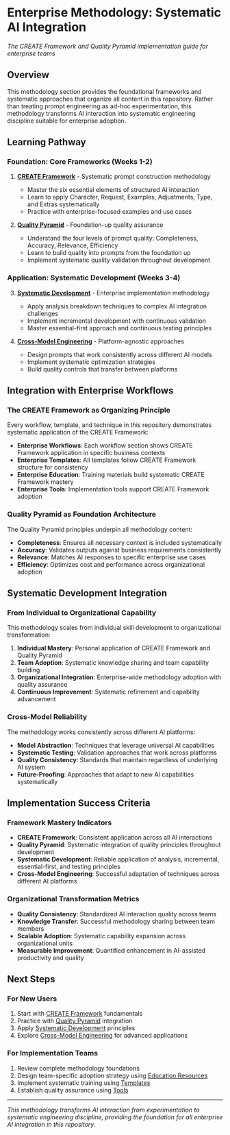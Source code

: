 # Enterprise Methodology: Systematic AI Integration

*The CREATE Framework and Quality Pyramid implementation guide for enterprise teams*

## Overview

This methodology section provides the foundational frameworks and systematic approaches that organize all content in this repository. Rather than treating prompt engineering as ad-hoc experimentation, this methodology transforms AI interaction into systematic engineering discipline suitable for enterprise adoption.

## Learning Pathway

### Foundation: Core Frameworks (Weeks 1-2)

1. **[CREATE Framework](create-framework/README.md)** - Systematic prompt construction methodology
   - Master the six essential elements of structured AI interaction
   - Learn to apply Character, Request, Examples, Adjustments, Type, and Extras systematically
   - Practice with enterprise-focused examples and use cases

2. **[Quality Pyramid](quality-pyramid/README.md)** - Foundation-up quality assurance
   - Understand the four levels of prompt quality: Completeness, Accuracy, Relevance, Efficiency
   - Learn to build quality into prompts from the foundation up
   - Implement systematic quality validation throughout development

### Application: Systematic Development (Weeks 3-4)

3. **[Systematic Development](systematic-development/README.md)** - Enterprise implementation methodology
   - Apply analysis breakdown techniques to complex AI integration challenges
   - Implement incremental development with continuous validation
   - Master essential-first approach and continuous testing principles

4. **[Cross-Model Engineering](cross-model-engineering/README.md)** - Platform-agnostic approaches
   - Design prompts that work consistently across different AI models
   - Implement systematic optimization strategies
   - Build quality controls that transfer between platforms

## Integration with Enterprise Workflows

### The CREATE Framework as Organizing Principle

Every workflow, template, and technique in this repository demonstrates systematic application of the CREATE Framework:

- **Enterprise Workflows**: Each workflow section shows CREATE Framework application in specific business contexts
- **Enterprise Templates**: All templates follow CREATE Framework structure for consistency
- **Enterprise Education**: Training materials build systematic CREATE Framework mastery
- **Enterprise Tools**: Implementation tools support CREATE Framework adoption

### Quality Pyramid as Foundation Architecture

The Quality Pyramid principles underpin all methodology content:

- **Completeness**: Ensures all necessary context is included systematically
- **Accuracy**: Validates outputs against business requirements consistently
- **Relevance**: Matches AI responses to specific enterprise use cases
- **Efficiency**: Optimizes cost and performance across organizational adoption

## Systematic Development Integration

### From Individual to Organizational Capability

This methodology scales from individual skill development to organizational transformation:

1. **Individual Mastery**: Personal application of CREATE Framework and Quality Pyramid
2. **Team Adoption**: Systematic knowledge sharing and team capability building
3. **Organizational Integration**: Enterprise-wide methodology adoption with quality assurance
4. **Continuous Improvement**: Systematic refinement and capability advancement

### Cross-Model Reliability

The methodology works consistently across different AI platforms:

- **Model Abstraction**: Techniques that leverage universal AI capabilities
- **Systematic Testing**: Validation approaches that work across platforms
- **Quality Consistency**: Standards that maintain regardless of underlying AI system
- **Future-Proofing**: Approaches that adapt to new AI capabilities systematically

## Implementation Success Criteria

### Framework Mastery Indicators

- **CREATE Framework**: Consistent application across all AI interactions
- **Quality Pyramid**: Systematic integration of quality principles throughout development
- **Systematic Development**: Reliable application of analysis, incremental, essential-first, and testing principles
- **Cross-Model Engineering**: Successful adaptation of techniques across different AI platforms

### Organizational Transformation Metrics

- **Quality Consistency**: Standardized AI interaction quality across teams
- **Knowledge Transfer**: Successful methodology sharing between team members
- **Scalable Adoption**: Systematic capability expansion across organizational units
- **Measurable Improvement**: Quantified enhancement in AI-assisted productivity and quality

## Next Steps

### For New Users
1. Start with [CREATE Framework](create-framework/README.md) fundamentals
2. Practice with [Quality Pyramid](quality-pyramid/README.md) integration
3. Apply [Systematic Development](systematic-development/README.md) principles
4. Explore [Cross-Model Engineering](cross-model-engineering/README.md) for advanced applications

### For Implementation Teams
1. Review complete methodology foundations
2. Design team-specific adoption strategy using [Education Resources](../education/README.md)
3. Implement systematic training using [Templates](../templates/README.md)
4. Establish quality assurance using [Tools](../tools/README.md)

---

*This methodology transforms AI interaction from experimentation to systematic engineering discipline, providing the foundation for all enterprise AI integration in this repository.*
